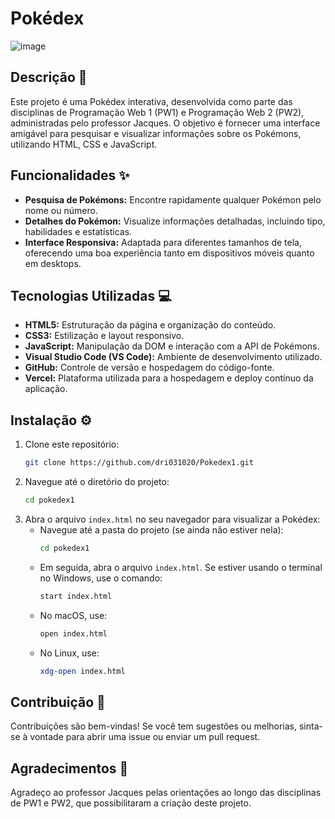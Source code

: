 # Pokédex 
![image](https://user-images.githubusercontent.com/84812552/233459737-46aa426a-7c0a-439c-8ebc-b0a6ca89ba01.png)
## Descrição 📝

Este projeto é uma Pokédex interativa, desenvolvida como parte das disciplinas de Programação Web 1 (PW1) e Programação Web 2 (PW2), administradas pelo professor Jacques. O objetivo é fornecer uma interface amigável para pesquisar e visualizar informações sobre os Pokémons, utilizando HTML, CSS e JavaScript.

## Funcionalidades ✨

- **Pesquisa de Pokémons:** Encontre rapidamente qualquer Pokémon pelo nome ou número.
- **Detalhes do Pokémon:** Visualize informações detalhadas, incluindo tipo, habilidades e estatísticas.
- **Interface Responsiva:** Adaptada para diferentes tamanhos de tela, oferecendo uma boa experiência tanto em dispositivos móveis quanto em desktops.

## Tecnologias Utilizadas 💻

- **HTML5:** Estruturação da página e organização do conteúdo.
- **CSS3:** Estilização e layout responsivo.
- **JavaScript:** Manipulação da DOM e interação com a API de Pokémons.
- **Visual Studio Code (VS Code):** Ambiente de desenvolvimento utilizado.
- **GitHub:** Controle de versão e hospedagem do código-fonte.
- **Vercel:** Plataforma utilizada para a hospedagem e deploy contínuo da aplicação.

## Instalação ⚙️

1. Clone este repositório:
    ```bash
    git clone https://github.com/dri031020/Pokedex1.git
    ```
2. Navegue até o diretório do projeto:
    ```bash
    cd pokedex1
    ```
3. Abra o arquivo `index.html` no seu navegador para visualizar a Pokédex:
    - Navegue até a pasta do projeto (se ainda não estiver nela):
      ```bash
      cd pokedex1
      ```
    - Em seguida, abra o arquivo `index.html`. Se estiver usando o terminal no Windows, use o comando:
      ```bash
      start index.html
      ```
    - No macOS, use:
      ```bash
      open index.html
      ```
    - No Linux, use:
      ```bash
      xdg-open index.html
      ```

## Contribuição 🤝

Contribuições são bem-vindas! Se você tem sugestões ou melhorias, sinta-se à vontade para abrir uma issue ou enviar um pull request.

## Agradecimentos 🙏

Agradeço ao professor Jacques pelas orientações ao longo das disciplinas de PW1 e PW2, que possibilitaram a criação deste projeto.
